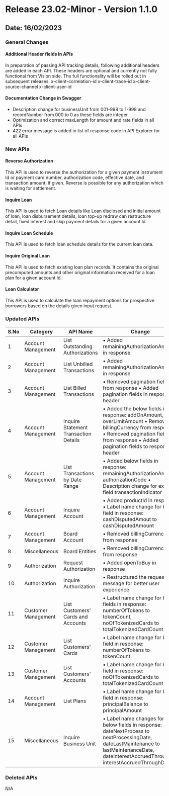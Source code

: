 # Release 23.02-Minor - Version 1.1.0

## Date: 16/02/2023

### General Changes

#### Additional Header fields in APIs

In preparation of passing API tracking details, following additional headers are added in each API. These headers are optional and currently not fully functional from Vision side.  The full functionality will be rolled out in subsequent releases.
x-client-correlation-id
x-client-trace-id
x-client-source-channel
x-client-user-id

#### Documentation Change in Swagger

- Description change for businessUnit from 001-998 to 1-998 and recordNumber from 000 to 0.as these fields are integer
- Optimization and correct maxLength for amount and rate fields in all APIs
- 422 error message is added in list of response code in API Explorer for all APIs

### New APIs

#### Reverse Authorization

This API is used to reverse the authorization for a given payment instrument Id or payment card number, authorization code, effective date, and transaction amount, if given.
Reverse is possible for any authorization which is waiting for settlement.

#### Inquire Loan

This API is used to fetch Loan details like Loan disclosed and initial amount of loan, loan disbursement details, loan top-up redraw can restructure detail, fixed interest and skip payment details for a given account Id.

#### Inquire Loan Schedule

This API is used to fetch loan schedule details for the current loan data.

#### Inquire Original Loan

This API is used to fetch existing loan plan records. It contains the original precomputed amounts and other original information received for a loan plan for a given account Id.

#### Loan Calculator

This API is used to calculate the loan repayment options for prospective borrowers based on the details given input request.

### Updated APIs

| S.No | Category             | API Name                               | Change                                                                                                        |
|------|----------------------|----------------------------------------|---------------------------------------------------------------------------------------------------------------|
| 1    | Account Management   | List Outstanding Authorizations        | • Added remainingAuthorizationAmount in response                                                              |
| 2    | Account Management   | List Unbilled Transactions             | • Added remainingAuthorizationAmount in response                                                              |
| 3    | Account Management   | List Billed Transactions               | • Removed pagination fields from response  • Added pagination fields in response header                                                                  |
| 4    | Account Management   | Inquire Statement Transaction Details  | • Added the below fields in response: addOnAmount, overLimitAmount  • Removed billingCurrency from response  • Removed pagination fields from response  • Added pagination fields to response header                                                                  |
| 5    | Account Management   | List Transactions by Date Range        | • Added below fields in response: remainingAuthorizationAmount, authorizationCode • Description change for existing field transactionIndicator                                                  |
| 6    | Account Management   | Inquire Account                        | • Added productId in response  • Label name change for below field in response: cashDisputedAmout to cashDisputedAmount                      |
| 7    | Account Management   | Board Account                          | • Removed billingCurrency from response                                                                       |
| 8    | Miscellaneous        | Board Entities                         | • Removed billingCurrency from response                                                                       |
| 9    | Authorization        | Request Authorization                  | • Added openToBuy in response                                                                                 |
| 10   | Authorization        | Inquire Authorization                  | • Restructured the request message for better user experience                                                 |
| 11   | Customer Management  | List Customers' Cards and Accounts     | • Label name change for below fields in response: numberOfTokens to tokenCount, noOfTokenizedCards to totalTokenizedCardCount |
| 12   | Customer Management  | List Customers' Cards                  | • Label name change for below field in response: numberOfTokens to tokenCount                                  |
| 13   | Customer Management  | List Customers' Accounts               | • Label name change for below field in response: noOfTokenizedCards to totalTokenizedCardCount                 |
| 14   | Account Management   | List Plans                             | • Label name change for below field in response: principalBalance to principalAmount                          |
| 15   | Miscellaneous        | Inquire Business Unit                  | • Label name changes for below fields in response: dateNextProcess to nextProcessingDate, dateLastMaintenance to lastMaintenanceDate, dateInterestAccruedThrough to interestAccruedThroughDate |

### Deleted APIs

N/A
